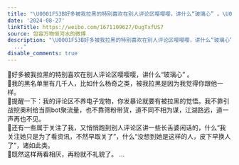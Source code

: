 ```yaml
---
title: "\U0001F53B好多被我拉黑的特别喜欢在别人评论区嘤嘤嘤，讲什么“玻璃心” 。\U0001F53B我的黑名单里有几千人，比如什么杨奇之类，被我拉黑是因为我觉得你跟他一样。\U0001F53B提醒..."
date: '2024-08-27'
linkTitle: https://weibo.com/1671109627/OugTxfUS7
source: 包容万物恒河水的微博
description: "\U0001F53B好多被我拉黑的特别喜欢在别人评论区嘤嘤嘤，讲什么“玻璃心” 。<br>\U0001F53B我的黑名单里有几千人，比如什么杨奇之类，被我拉黑是因为我觉得你跟他一样。<br>\U0001F53B提醒一下：我的评论区不养电子宠物，你发暴论就要有被拉黑的觉悟。我不靠引战挖奥利给当厕bot聚流量，也不靠筛粉带货，道不同不相为谋，江湖路远，道一声再也不见。<br>\U0001F53B还有一些属于关注了我，又悄悄跑到别人评论区讲一些长舌婆闲话的，什么“我关注她只是为了看资讯，不然早取关了”，什么“没想到她是这样的人，皮下早换人了”，诸如此类。<br>\U0001F53B既然这样两看相厌，再粉就不礼貌了。
  ..."
disable_comments: true
---
```

🔻好多被我拉黑的特别喜欢在别人评论区嘤嘤嘤，讲什么“玻璃心” 。<br>🔻我的黑名单里有几千人，比如什么杨奇之类，被我拉黑是因为我觉得你跟他一样。<br>🔻提醒一下：我的评论区不养电子宠物，你发暴论就要有被拉黑的觉悟。我不靠引战挖奥利给当厕bot聚流量，也不靠筛粉带货，道不同不相为谋，江湖路远，道一声再也不见。<br>🔻还有一些属于关注了我，又悄悄跑到别人评论区讲一些长舌婆闲话的，什么“我关注她只是为了看资讯，不然早取关了”，什么“没想到她是这样的人，皮下早换人了”，诸如此类。<br>🔻既然这样两看相厌，再粉就不礼貌了。 ...